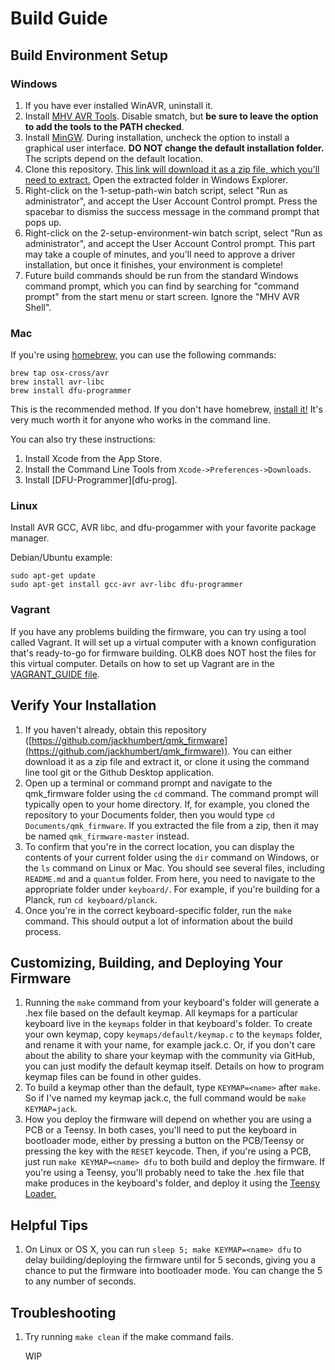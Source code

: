 # Build Guide

## Build Environment Setup

### Windows
1. If you have ever installed WinAVR, uninstall it.
2. Install [MHV AVR Tools](https://infernoembedded.com/sites/default/files/project/MHV_AVR_Tools_20131101.exe). Disable smatch, but **be sure to leave the option to add the tools to the PATH checked**.
3. Install [MinGW](https://sourceforge.net/projects/mingw/files/Installer/mingw-get-setup.exe/download). During installation, uncheck the option to install a graphical user interface. **DO NOT change the default installation folder.** The scripts depend on the default location.
4. Clone this repository. [This link will download it as a zip file, which you'll need to extract.](https://github.com/jackhumbert/qmk_firmware/archive/master.zip) Open the extracted folder in Windows Explorer.
5. Right-click on the 1-setup-path-win batch script, select "Run as administrator", and accept the User Account Control prompt. Press the spacebar to dismiss the success message in the command prompt that pops up.
6. Right-click on the 2-setup-environment-win batch script, select "Run as administrator", and accept the User Account Control prompt. This part may take a couple of minutes, and you'll need to approve a driver installation, but once it finishes, your environment is complete!
7. Future build commands should be run from the standard Windows command prompt, which you can find by searching for "command prompt" from the start menu or start screen. Ignore the "MHV AVR Shell".

### Mac
If you're using [homebrew,](http://brew.sh/) you can use the following commands:

    brew tap osx-cross/avr
    brew install avr-libc
    brew install dfu-programmer

This is the recommended method. If you don't have homebrew, [install it!](http://brew.sh/) It's very much worth it for anyone who works in the command line.

You can also try these instructions:

1. Install Xcode from the App Store.
2. Install the Command Line Tools from `Xcode->Preferences->Downloads`.
3. Install [DFU-Programmer][dfu-prog].

### Linux
Install AVR GCC, AVR libc, and dfu-progammer with your favorite package manager.

Debian/Ubuntu example: 

    sudo apt-get update
    sudo apt-get install gcc-avr avr-libc dfu-programmer

### Vagrant
If you have any problems building the firmware, you can try using a tool called Vagrant. It will set up a virtual computer with a known configuration that's ready-to-go for firmware building. OLKB does NOT host the files for this virtual computer. Details on how to set up Vagrant are in the [VAGRANT_GUIDE file](VAGRANT_GUIDE.md).

## Verify Your Installation
1. If you haven't already, obtain this repository ([https://github.com/jackhumbert/qmk_firmware](https://github.com/jackhumbert/qmk_firmware)). You can either download it as a zip file and extract it, or clone it using the command line tool git or the Github Desktop application. 
2. Open up a terminal or command prompt and navigate to the qmk_firmware folder using the `cd` command. The command prompt will typically open to your home directory. If, for example, you cloned the repository to your Documents folder, then you would type `cd Documents/qmk_firmware`. If you extracted the file from a zip, then it may be named `qmk_firmware-master` instead. 
3. To confirm that you're in the correct location, you can display the contents of your current folder using the `dir` command on Windows, or the `ls` command on Linux or Mac. You should see several files, including `README.md` and a `quantum` folder. From here, you need to navigate to the appropriate folder under `keyboard/`. For example, if you're building for a Planck, run `cd keyboard/planck`.
4. Once you're in the correct keyboard-specific folder, run the `make` command. This should output a lot of information about the build process.

## Customizing, Building, and Deploying Your Firmware
1. Running the `make` command from your keyboard's folder will generate a .hex file based on the default keymap. All keymaps for a particular keyboard live in the `keymaps` folder in that keyboard's folder. To create your own keymap, copy `keymaps/default/keymap.c` to the `keymaps` folder, and rename it with your name, for example jack.c. Or, if you don't care about the ability to share your keymap with the community via GitHub, you can just modify the default keymap itself. Details on how to program keymap files can be found in other guides.
2. To build a keymap other than the default, type `KEYMAP=<name>` after `make`. So if I've named my keymap jack.c, the full command would be `make KEYMAP=jack`.
3. How you deploy the firmware will depend on whether you are using a PCB or a Teensy. In both cases, you'll need to put the keyboard in bootloader mode, either by pressing a button on the PCB/Teensy or pressing the key with the `RESET` keycode. Then, if you're using a PCB, just run `make KEYMAP=<name> dfu` to both build and deploy the firmware. If you're using a Teensy, you'll probably need to take the <keyboardname>.hex file that make produces in the keyboard's folder, and deploy it using the [Teensy Loader.](https://www.pjrc.com/teensy/loader.html)

## Helpful Tips
1. On Linux or OS X, you can run `sleep 5; make KEYMAP=<name> dfu` to delay building/deploying the firmware until for 5 seconds, giving you a chance to put the firmware into bootloader mode. You can change the 5 to any number of seconds.

## Troubleshooting
1. Try running `make clean` if the make command fails.

	WIP

